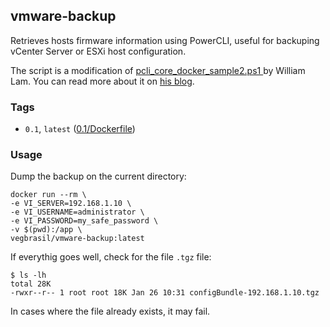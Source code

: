 ## vmware-backup

Retrieves hosts firmware information using PowerCLI, useful for backuping vCenter Server or ESXi host configuration.

The script is a modification of [pcli_core_docker_sample2.ps1
](https://github.com/lamw/powerclicore-docker-container-samples/blob/master/pcli_core_docker_sample2.ps1) by William Lam. You can read more about it on [his blog](https://www.virtuallyghetto.com/2016/10/5-different-ways-to-run-powercli-script-using-powercli-core-docker-container.html).

### Tags

* `0.1`, `latest` ([0.1/Dockerfile](https://github.com/vegbrasil/dockerfiles/tree/master/vmware-backup/0.1/Dockerfile))

### Usage

Dump the backup on the current directory:

```
docker run --rm \
-e VI_SERVER=192.168.1.10 \
-e VI_USERNAME=administrator \
-e VI_PASSWORD=my_safe_password \
-v $(pwd):/app \
vegbrasil/vmware-backup:latest
```

If everythig goes well, check for the file `.tgz` file:

```
$ ls -lh
total 28K
-rwxr--r-- 1 root root 18K Jan 26 10:31 configBundle-192.168.1.10.tgz
```

In cases where the file already exists, it may fail.